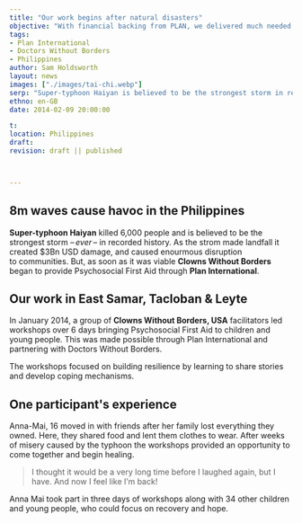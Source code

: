 ```yaml
---
title: "Our work begins after natural disasters"
objective: "With financial backing from PLAN, we delivered much needed Psychosocial First Aid as soon as it was safe to do so after <b>Super-typhoon Haiyan</b> killed 6,000."
tags:
- Plan International
- Doctors Without Borders
- Philippines
author: Sam Holdsworth
layout: news
images: ["./images/tai-chi.webp"]
serp: "Super-typhoon Haiyan is believed to be the strongest storm in recorded history, we started delivering Psychosocial First Aid as soon as it was safe through Plan International in The Philippines."
ethno: en-GB
date: 2014-02-09 20:00:00

t:
location: Philippines
draft:
revision: draft || published



---
```



<!--
title: "Our work begins right after natural disasters"
-->

<!--
# Partner name
> important endorsement
## About the partnership
- why is this a just cause?
- what is THIS partner's vision for the future?
- how do we meet their goals?
## Technical criteria
- tracking and monitoring
- accountability
- people
-->


## 8m waves cause havoc in the Philippines

**Super-typhoon Haiyan** killed 6,000 people and is believed to be the strongest storm _–&thinsp;ever&thinsp;–_ in recorded&nbsp;history. As the strom made landfall it created $3Bn USD damage, and caused enourmous disruption to&nbsp;communities. But, as soon as it was viable **Clowns Without Borders** began to provide Psychosocial First Aid through&nbsp;**Plan&nbsp;International**.

## Our work in East Samar, Tacloban &amp; Leyte

In January 2014, a group of **Clowns Without Borders, USA** facilitators led workshops over 6 days bringing Psychosocial First Aid to children and young&nbsp;people. This was made possible through Plan International and partnering with Doctors Without Borders.

The workshops focused on building resilience by learning to share stories and develop coping&nbsp;mechanisms.

## One participant's experience

Anna-Mai, 16 moved in with friends after her family lost everything they owned. Here, they shared food and lent them clothes to&nbsp;wear. After weeks of misery caused by the typhoon the workshops provided an opportunity to come together and begin&nbsp;healing.

> I thought it would be a very long time before I laughed again, but I have. And now I feel like I’m back!

Anna Mai took part in three days of workshops along with 34 other children and young&nbsp;people, who could focus on recovery and&nbsp;hope.

<!--

## The result of the Partnership

Original seems to lack an image: https://www.google.com/search?q=PHILIPPINES%2C+FEBRUARY+2014+site%3Acwb-international.org%2F&tbm=isch&ved=2ahUKEwirmYH7-ej0AhXriv0HHc7LCVYQ2-cCegQIABAA&oq=PHILIPPINES%2C+FEBRUARY+2014+site%3Acwb-international.org%2F&gs_lcp=CgNpbWcQA1CkKlikKmDyK2gAcAB4AIABd4gBjwKSAQMyLjGYAQCgAQGqAQtnd3Mtd2l6LWltZ8ABAQ&sclient=img&ei=3YW7Yeu2I-uV9u8PzpensAU&bih=727&biw=1309

CWB International Chapters:
CWB, USA
CWB, UK
	- from: https://www.cwb-international.org/project/philippines-2014-857/


```

Philippines
On 8th November 2013, super typhoon Haiyan - believed to be the strongest storm ever recorded in history - made landfall in central Philippines, destroying 500,000 homes.
- from: https://clownswithoutborders.org.uk/where-we-work/

Philippines
Tyhpoon Haiyan is believed to be the strongest storm ever recorded in history. It made landfall in central Philippines, destroying 500,000 homes, leaving over 6,000 people dead, and displacing over 4 million people.

Anna-Mai, 16, and her family lost everything they owned. They moved in with friends who shared their food and lent them clothes to wear.

With 34 other young people, Anna Mai took part in three days of workshops. The focus was to provide a sense of recovery and hope after the weeks of loss, grief and misery cause by the typhoon. The workshops were a place for people to come together and slowly start to heal.



```

* * *

Our Work Here
Year Started: 2013

Number of projects: 2

Number of people served: 13,720

Featured Partners: https://plan-international.org/

The Philippines
Not long after Typhoon Haiyan made landfall on the Phillippines, so too did the clowns. Volunteers gave free performances and held workshops for those impacted by the super typhoon. Many of the country’s most vulnerable population lost their homes, livelihoods, and loved ones. The typhoon landed on the Phillippines on November 8, 2013, and though it wrecked havoc across southeast Asia, the Phillippines was hit hardest with waves eight meters high crashing down on the island. Its damages total nearly $3 Billion USD and the storm took more than 6,000 lives.
	- from: https://clownswithoutborders.org/country/the-philippines/


* * *

PHILIPPINES, FEBRUARY 2014
Home » Philippines – 2014 – 857
2

Shows
720

Audience

ARTISTIC TEAM
Micael, Brendon, Tim Cunningham.

SUMMARY
In January 2014, Clowns Without Borders USA went to the Philippines and partnered with Plan International and Doctors Without Borders. A group of 5 clowns led two intensive workshops for a total of 80 young people (ages 17-36) over 6 days. The workshops focused on performance building skills and ways to share stories through the arts. The clowns also performed for communities in East Samar, Tacloban and Leyte.




FIELD PARTNER
Plan International and Doctors Without Borders

FINANCIAL SUPPORT
Plan International

TYPE OF PROJECT
Shows + Workshops : support to suffering populations



More links with Plan International & CWB:
- mentioned here: http://clownswithoutborders.org.uk/our-work/
- CWB South Africa, Zimbabwe: https://www.svri.org/sites/default/files/attachments/2021-08-10/Zimbabwe.pdf
- (NONE Supporting link): [Laughter and Play Manual](https://plan-international.org/publications/laughter-and-play-manual#download-options) on Plan International.
- East Samar, Tacloban and Leyte were affected the most by typhoon "Haiyan" (Supporting link): https://www.usaid.gov/haiyan/fy14/fs01

-->
